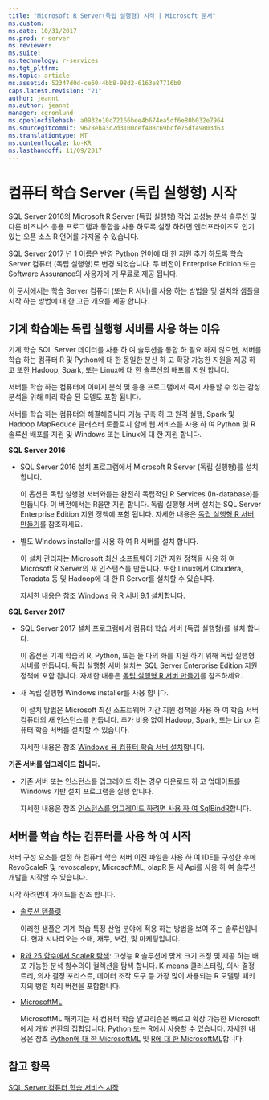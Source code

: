 ```yaml
---
title: "Microsoft R Server(독립 실행형) 시작 | Microsoft 문서"
ms.custom: 
ms.date: 10/31/2017
ms.prod: r-server
ms.reviewer: 
ms.suite: 
ms.technology: r-services
ms.tgt_pltfrm: 
ms.topic: article
ms.assetid: 52347d0d-ce60-4bb8-98d2-6163e87716b0
caps.latest.revision: "21"
author: jeannt
ms.author: jeannt
manager: cgronlund
ms.openlocfilehash: a0932e10c72166bee4b674ea5df6e80b032e7964
ms.sourcegitcommit: 9678eba3c2d3100cef408c69bcfe76df49803d63
ms.translationtype: MT
ms.contentlocale: ko-KR
ms.lasthandoff: 11/09/2017
---
```

# <a name="getting-started-with-machine-learning-server-standalone"></a>컴퓨터 학습 Server (독립 실행형) 시작
 
SQL Server 2016의 Microsoft R Server (독립 실행형) 작업 고성능 분석 솔루션 및 다른 비즈니스 응용 프로그램과 통합을 사용 하도록 설정 하려면 엔터프라이즈도 인기 있는 오픈 소스 R 언어를 가져올 수 있습니다.  

SQL Server 2017 년 1 이름은 반영 Python 언어에 대 한 지원 추가 하도록 학습 Server 컴퓨터 (독립 실행형)로 변경 되었습니다. 두 버전이 Enterprise Edition 또는 Software Assurance의 사용자에 게 무료로 제공 됩니다.

이 문서에서는 학습 Server 컴퓨터 (또는 R 서버)를 사용 하는 방법을 및 설치와 샘플을 시작 하는 방법에 대 한 고급 개요를 제공 합니다.

## <a name="why-use-a-standalone-server-for-machine-learning"></a>기계 학습에는 독립 실행형 서버를 사용 하는 이유

기계 학습 SQL Server 데이터를 사용 하 여 솔루션을 통합 하 필요 하지 않으면, 서버를 학습 하는 컴퓨터 R 및 Python에 대 한 동일한 분산 하 고 확장 가능한 지원을 제공 하 고 또한 Hadoop, Spark, 또는 Linux에 대 한 솔루션의 배포를 지원 합니다.

서버를 학습 하는 컴퓨터에 이미지 분석 및 응용 프로그램에서 즉시 사용할 수 있는 감성 분석을 위해 미리 학습 된 모델도 포함 됩니다.

서버를 학습 하는 컴퓨터의 해결해줍니다 기능 구축 하 고 원격 실행, Spark 및 Hadoop MapReduce 클러스터 토폴로지 함께 웹 서비스를 사용 하 여 Python 및 R 솔루션 배포를 지원 및 Windows 또는 Linux에 대 한 지원 합니다.

**SQL Server 2016**

+ SQL Server 2016 설치 프로그램에서 Microsoft R Server (독립 실행형)를 설치 합니다.

    이 옵션은 독립 실행형 서버와를는 완전히 독립적인 R Services (In-database)를 만듭니다. 이 버전에서는 R을만 지원 합니다. 독립 실행형 서버 설치는 SQL Server Enterprise Edition 지원 정책에 포함 됩니다. 자세한 내용은 [독립 실행형 R 서버 만들기](../../advanced-analytics/r/create-a-standalone-r-server.md)를 참조하세요.

+ 별도 Windows installer를 사용 하 여 R 서버를 설치 합니다.

    이 설치 관리자는 Microsoft 최신 소프트웨어 기간 지원 정책을 사용 하 여 Microsoft R Server의 새 인스턴스를 만듭니다. 또한 Linux에서 Cloudera, Teradata 등 및 Hadoop에 대 한 R Server를 설치할 수 있습니다.
    
    자세한 내용은 참조 [Windows 용 R 서버 9.1 설치](https://docs.microsoft.com/machine-learning-server/install/r-server-install-windows)합니다.

**SQL Server 2017**

+ SQL Server 2017 설치 프로그램에서 컴퓨터 학습 서버 (독립 실행형)를 설치 합니다. 

    이 옵션은 기계 학습의 R, Python, 또는 둘 다의 화를 지원 하기 위해 독립 실행형 서버를 만듭니다. 독립 실행형 서버 설치는 SQL Server Enterprise Edition 지원 정책에 포함 됩니다. 자세한 내용은 [독립 실행형 R 서버 만들기](../../advanced-analytics/r/create-a-standalone-r-server.md)를 참조하세요.  

+ 새 독립 실행형 Windows installer를 사용 합니다.

    이 설치 방법은 Microsoft 최신 소프트웨어 기간 지원 정책을 사용 하 여 학습 서버 컴퓨터의 새 인스턴스를 만듭니다. 추가 비용 없이 Hadoop, Spark, 또는 Linux 컴퓨터 학습 서버를 설치할 수 있습니다.
    
    자세한 내용은 참조 [Windows 용 컴퓨터 학습 서버 설치](https://docs.microsoft.com/machine-learning-server/install/machine-learning-server-windows-install)합니다.

**기존 서버를 업그레이드 합니다.**

+ 기존 서버 또는 인스턴스를 업그레이드 하는 경우 다운로드 하 고 업데이트를 Windows 기반 설치 프로그램을 실행 합니다. 

    자세한 내용은 참조 [인스턴스를 업그레이드 하려면 사용 하 여 SqlBindR](use-sqlbindr-exe-to-upgrade-an-instance-of-sql-server.md)합니다.

## <a name="start-using-machine-learning-server"></a>서버를 학습 하는 컴퓨터를 사용 하 여 시작

 서버 구성 요소를 설정 하 컴퓨터 학습 서버 이진 파일을 사용 하 여 IDE를 구성한 후에 RevoScaleR 및 revoscalepy, MicrosoftML, olapR 등 새 Api를 사용 하 여 솔루션 개발을 시작할 수 있습니다.
    
시작 하려면이 가이드를 참조 합니다.

+ [솔루션 템플릿](https://docs.microsoft.com/machine-learning-server/r/sample-solutions)

    이러한 샘플은 기계 학습 특정 산업 분야에 적용 하는 방법을 보여 주는 솔루션입니다. 현재 시나리오는 소매, 재무, 보건, 및 마케팅입니다.

+ [R과 25 함수에서 ScaleR 탐색](https://docs.microsoft.com/machine-learning-server/r/tutorial-r-to-revoscaler): 고성능 R 솔루션에 맞게 크기 조정 및 제공 하는 배포 가능한 분석 함수의이 컬렉션을 탐색 합니다. K-means 클러스터링, 의사 결정 트리, 의사 결정 포리스트, 데이터 조작 도구 등 가장 많이 사용되는 R 모델링 패키지의 병렬 처리 버전을 포함합니다.

- [MicrosoftML](https://msdn.microsoft.com/library/mt790482.aspx)

    MicrosoftML 패키지는 새 컴퓨터 학습 알고리즘은 빠르고 확장 가능한 Microsoft에서 개발 변환의 집합입니다. Python 또는 R에서 사용할 수 있습니다. 자세한 내용은 참조 [Python에 대 한 MicrosoftML](https://docs.microsoft.com/machine-learning-server/python-reference/microsoftml/microsoftml-package) 및 [R에 대 한 MicrosoftML](https://docs.microsoft.com/machine-learning-server/r-reference/microsoftml/microsoftml-package)합니다.

## <a name="see-also"></a>참고 항목

[SQL Server 컴퓨터 학습 서비스 시작](../../advanced-analytics/r/getting-started-with-sql-server-r-services.md)